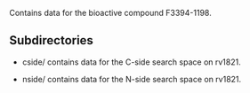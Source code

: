 Contains data for the bioactive compound F3394-1198.

## Subdirectories

- cside/ contains data for the C-side search space on rv1821.

- nside/ contains data for the N-side search space on rv1821.

